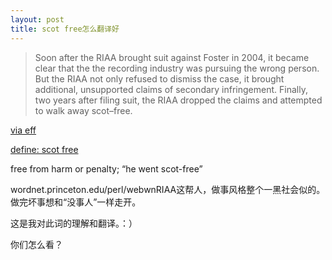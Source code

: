 ```yaml
---
layout: post
title: scot free怎么翻译好
---
```


>Soon after the RIAA brought suit against Foster in 2004, it became clear that the the recording industry was pursuing the wrong person. But the RIAA not only refused to dismiss the case, it brought additional, unsupported claims of secondary infringement. Finally, two years after filing suit, the RIAA dropped the claims and attempted to walk away scot–free.

  

[via eff](http://www.eff.org/deeplinks/archives/005363.php)

[define: scot free](http://www.google.com/search?q=define%3Ascot+free)

free from harm or penalty; “he went scot-free”

wordnet.princeton.edu/perl/webwnRIAA这帮人，做事风格整个一黑社会似的。做完坏事想和“没事人”一样走开。

这是我对此词的理解和翻译。：）

你们怎么看？
